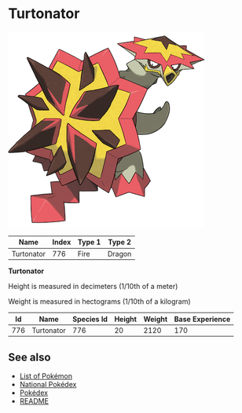 # Turtonator


![Turtonator](images/776.png)

| **Name** | **Index** | **Type 1** | **Type 2** |
|----|----|----|----|
| Turtonator | 776 | Fire | Dragon  |

**Turtonator** 


Height is measured in decimeters (1/10th of a meter)

Weight is measured in hectograms (1/10th of a kilogram)

| **Id** | **Name** | **Species Id** | **Height** | **Weight** | **Base Experience** |
|--------|----------|----------------|------------|------------|---------------------|
| 776 | Turtonator | 776 | 20 | 2120 | 170 |


## See also

- [List of Pokémon](../pokemon.md)
- [National Pokédex](../national_pokedex.md)
- [Pokédex](../pokedex.md)
- [README](../README.md)
